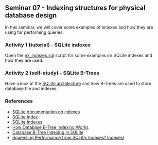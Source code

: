 ## Seminar 07 - Indexing structures for physical database design

In this seminar, we will cover some examples of indexes and how they are using for performing queries.

### Activity 1 (tutorial) - SQLite indexes

Open the [ex_indexes.sql](./ex_indexes.sql) script for some examples on SQLite indexes and how they are used.

### Activity 2 (self-study) - SQLite B-Trees

Have a look at the [SQLite architecture](https://www.sqlite.org/arch.htm) and how B-Trees are used to store database file and indexes.

### References

- [SQLite documentation on indexes](https://www.sqlite.org/lang_createindex.html)
- [SQLite Index](https://www.sqlitetutorial.net/sqlite-index/)
- [SQLite Indexes](https://www.tutlane.com/tutorial/sqlite/sqlite-indexes)
- [How Database B-Tree Indexing Works](https://dzone.com/articles/database-btree-indexing-in-sqlite)
- [Database B-Tree Indexing in SQLite](https://medium.com/technology-in-essence/database-btree-indexing-in-sqlite-d5144cb2850b)
- [Squeezing Performance from SQLite: Indexes? Indexes!](https://medium.com/@JasonWyatt/squeezing-performance-from-sqlite-indexes-indexes-c4e175f3c346)
